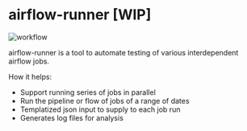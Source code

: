 # airflow-runner [WIP]

![workflow](https://github.com/saucam/airflow-runner/actions/workflows/go.yaml/badge.svg)


airflow-runner is a tool to automate testing of various interdependent airflow jobs.

How it helps:
- Support running series of jobs in parallel
- Run the pipeline or flow of jobs of a range of dates
- Templatized json input to supply to each job run
- Generates log files for analysis


